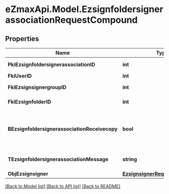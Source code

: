 
# eZmaxApi.Model.EzsignfoldersignerassociationRequestCompound

## Properties

Name | Type | Description | Notes
------------ | ------------- | ------------- | -------------
**PkiEzsignfoldersignerassociationID** | **int** | The unique ID of the Ezsignfoldersignerassociation | [optional] 
**FkiUserID** | **int** | The unique ID of the User | [optional] 
**FkiEzsignsignergroupID** | **int** | The unique ID of the Ezsignsignergroup | [optional] 
**FkiEzsignfolderID** | **int** | The unique ID of the Ezsignfolder | 
**BEzsignfoldersignerassociationReceivecopy** | **bool** | If this flag is true. The signatory will receive a copy of every signed Ezsigndocument even if it ain&#39;t required to sign the document. | [optional] 
**TEzsignfoldersignerassociationMessage** | **string** | A custom text message that will be added to the email sent. | [optional] 
**ObjEzsignsigner** | [**EzsignsignerRequestCompound**](EzsignsignerRequestCompound.md) |  | [optional] 

[[Back to Model list]](../README.md#documentation-for-models)
[[Back to API list]](../README.md#documentation-for-api-endpoints)
[[Back to README]](../README.md)


